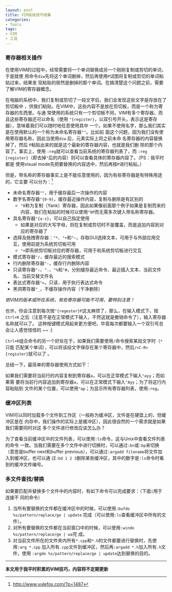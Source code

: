 ```yaml
---
layout: post
title: VIM高级技巧收集
categories:
- Tools
tags:
- VIM
- 工具
---
```


### 寄存器相关操作

在使用VIM的过程中，经常需要将一个单词替换成另一个刚刚复制或剪切的单词，于是就使
用命令`diw`先将这个单词删掉，然后再使用`P`试图将复制或剪切的单词粘贴过来，结果发
现粘贴的居然是删掉的那个单词。在搞清楚这个问题之前，需要了解VIM的寄存器概念。

在电脑的系统中，我们复制或剪切了一段文字后，我们会发现这些文字是存放在了剪切板中
，供我们粘贴。在VIM中，这些内容不是放在剪切板，而是一个称为寄存器的东西里。与通
常使用的系统只有一个剪切板不同，VIM有多个寄存器，而且这些寄存器还可以命名（使用
`"{register}`，以双引号开头，表示这是寄存器），意味着我们可以随时地任意使用其中
一个。如果不使用名字，那么我们其实是在使用默认的一个称为未命名寄存器`""`。比如前
面这个问题，因为我们没有使用寄存器名称，因此当使用`diw` 后，元素实际上将之前未命
名寄存器的内容替换掉了，然后 `P`粘贴出来的就是这个最新的寄存器内容，也就是我们删
除的那个内容了。事实上，使用 `:reg`就可以查看当前系统的寄存器列表了，而
`:reg {register}`（即去掉`"`后的内容）则可以查看具体的寄存器内容了。（PS：我平时都是
使用visual mode先把要替换的内容选中，然后再按`P`进行粘贴。）

但是，带名称的寄存器事实上是不能任意使用的，因为有些寄存器是有特殊用途的，它主要
可以分为：[^1]

* 未命名寄存器`""`，用于缓存最后一次操作的内容
* 数字名寄存器`"{0-9}`，缓存最近操作内容，复制与删除是有区别的
    - `"0`称为复制（Yank）寄存器，因此如果像前面那个例子如果是复制而来的内容，我们在粘贴的时候可以使用`"0P`而无需多次键入带名称寄存器。
* 具名寄存器`"{a-z}`，可以自己指定使用
    - 如果是对应的大写字母，则在复制或剪切时不是覆盖，而是追加内容到对应的寄存器了
* 选择及拖拽寄存器：`"*`、`"+`和`"~`，存取GUI选择文本，可用于与外部应用交互，使用前提为系统剪切板可用
    - `"+`即系统剪切板对应的寄存器，可用于和系统剪切板进行交互
* 模式寄存器`"/`，缓存最近的搜索模式
* 行内删除寄存器`"-`，缓存行内删除内容
* 只读寄存器`":`、`".`、`"%`和`"#`，分别缓存最近命令、最近插入文本、当前文件名、当前交替文件名
* 表达式寄存器`"=`，只读，用于执行表达式命令
* 黑洞寄存器`"_`，不缓存操作内容（干净删除）

*依VIM的版本或所在系统，有些寄存器可能不可用，要特别注意！*

也许，你会注意到每次按`"{regester}P`这太麻烦了，那么，在输入模式下，按`Ctrl+R`
之后（注意不是在正常模式下输入，不然这就是撤销命令了），输入寄存器名称就可以了。
这种按键模式用起来更方便吧，毕竟每次都要输入一个双引号总会让人感觉怪怪的 ~~ :)

`Ctrl+R`组合命令的另一个好处在于，如果我们需要使用`/`命令搜索某段文字时（`*`只能
匹配某个单词），可以将该段文字保存在某个寄存器中，然后`/<C-R>{register}`就可以了
。 

总结一下，最简单的寄存器使用方式如下：

如果我们需要将当前行的内容复制到寄存器`a`，可以在正常模式下输入`"ayy`；而如果需
要将当前行内容追加到寄存器`a`，可以在正常模式下输入`"Ayy`；为了将这行内容粘贴到
文件的某个位置，可以使用`"ap`；为显示所有寄存器列表，使用`:reg`。

### 缓冲区列表

VIM可以同时加载多个文件到工作区（一般称为缓冲区，文件是在硬盘上的，但缓冲区是在
内存中，我们操作的实际上是缓冲区），因此很自然的一个需求就是如果我们需要同时对这
多个文件进行修改应该怎么办？

为了查看当前缓冲区中的文件列表，可以使用`:ls`命令，这与Unix中查看文件列表的命令
一致。当我们需要在多个文件中进行切换时，可以通过`:bn`或`:bp`来切换（意思是buffer
next和buffer previous），可以通过`:argadd filename`将文件加入到缓冲区，也可以通
过`:bd 1 2 3`删除某些缓冲区，其中的数字是`:ls`命令时看到的缓冲文件编号。

### 多文件查找/替换

如果要匹配并替换多个文件中的内容时，有如下命令可以完成要求：（下面`|`用于连接不
同的命令）

1. 当所有要替换的文件都在缓冲区中的时候，可以使用`:bufdo %s/pattern/replace/ge | update`
   完成（可以使用`:ls`查看缓冲区中所有的文件）。
2. 对所有要替换的文件都在当前窗口中的时候，可以使用`:windo %s/pattern/replace/ge | wa`完
   成。
3. 对当前文件所在的文件夹内所有`*.cpp`和`*.h`的文件都要进行替换时，先使用`:arg *.cpp`
   加入所有`.cpp`文件到缓冲区，然后再`:argadd *.h`加入所有`.h`文件，使用
   `:argdo %s/pattern/replace/ge | update`达到替换的目的。

* * *

**本文用于我平时积累的VIM技巧，内容将不定期更新**

[^1]: http://www.yulefox.com/?p=1487


